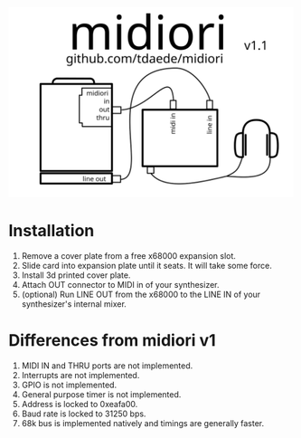![](docs/midiori_packing_label.svg?sanitize=true)

# Installation

1. Remove a cover plate from a free x68000 expansion slot.
2. Slide card into expansion plate until it seats. It will take some force.
3. Install 3d printed cover plate.
4. Attach OUT connector to MIDI in of your synthesizer.
5. (optional) Run LINE OUT from the x68000 to the LINE IN of your synthesizer's internal mixer.

# Differences from midiori v1

1. MIDI IN and THRU ports are not implemented.
2. Interrupts are not implemented.
3. GPIO is not implemented.
4. General purpose timer is not implemented.
5. Address is locked to 0xeafa00.
6. Baud rate is locked to 31250 bps.
7. 68k bus is implemented natively and timings are generally faster.
